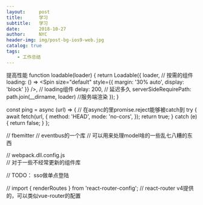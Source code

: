 ```yaml
---
layout:     post
title:      学习
subtitle:   学习
date:       2018-10-27
author:     NYC
header-img: img/post-bg-ios9-web.jpg
catalog: true
tags:
    - 工作总结
---
```


提高性能
function loadable(loader) {
    return Loadable({
        loader,   // 按需的组件
        loading: () => <Spin size="default"  style={{ margin: '30% auto', display: 'block' }} />, // loading组件
        delay: 200,  // 延迟多久
        serverSideRequirePath: path.join(__dirname, loader)  //服务端渲染
    });
}

const ping = async (url) => { // 在async的里promise.reject能够被catch到
    try {
        await fetch(url, {
            method: 'HEAD',
            mode: 'no-cors',
        });
        return true;
    } catch (e) {
        return false;
    }
};

// fbemitter // eventbus的一个库
//  可以用来处理model啥的一些乱七八糟的东西

// webpack.dll.config.js  
// 对于一些不经常更新的组件库


// TODO： sso做单点登陆

// import { renderRoutes } from 'react-router-config';
// react-router v4提供的，可以类似vue-router的配置


